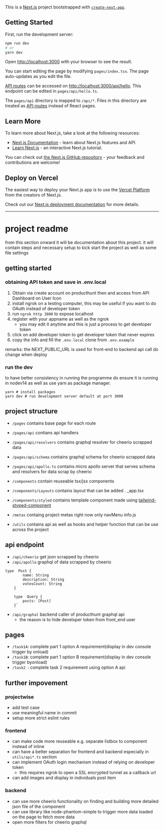 This is a [Next.js](https://nextjs.org/) project bootstrapped with [`create-next-app`](https://github.com/vercel/next.js/tree/canary/packages/create-next-app).

## Getting Started

First, run the development server:

```bash
npm run dev
# or
yarn dev
```

Open [http://localhost:3000](http://localhost:3000) with your browser to see the result.

You can start editing the page by modifying `pages/index.tsx`. The page auto-updates as you edit the file.

[API routes](https://nextjs.org/docs/api-routes/introduction) can be accessed on [http://localhost:3000/api/hello](http://localhost:3000/api/hello). This endpoint can be edited in `pages/api/hello.ts`.

The `pages/api` directory is mapped to `/api/*`. Files in this directory are treated as [API routes](https://nextjs.org/docs/api-routes/introduction) instead of React pages.

## Learn More

To learn more about Next.js, take a look at the following resources:

- [Next.js Documentation](https://nextjs.org/docs) - learn about Next.js features and API.
- [Learn Next.js](https://nextjs.org/learn) - an interactive Next.js tutorial.

You can check out [the Next.js GitHub repository](https://github.com/vercel/next.js/) - your feedback and contributions are welcome!

## Deploy on Vercel

The easiest way to deploy your Next.js app is to use the [Vercel Platform](https://vercel.com/new?utm_medium=default-template&filter=next.js&utm_source=create-next-app&utm_campaign=create-next-app-readme) from the creators of Next.js.

Check out our [Next.js deployment documentation](https://nextjs.org/docs/deployment) for more details.

--- 
# project readme
from this section onward it will be documentation about this project. it will contain steps and necessary setup to kick start the project as well as some file settings

## getting started

### obtaining API token and save in .env.local

1. Obtain via create account on producthunt then and access from API Dashboard on User Icon
2. install ngrok on a testing computer, this may be useful if you want to do OAuth instead of developer token
3. run `ngrok http 3000` to expose localhost
4. register with your appname as well as the ngrok
    - you may edit it anytime and this is just a process to get developer token
5. click on add developer token to get developer token that never expires
6. copy the info and fill the `.env.local` clone from `.env.example`

remarks: the NEXT_PUBLIC_URL is used for front-end to backend api call do change when deploy
### run the dev
to have better consistency in running the programme do ensure it is running in nodev14 as well as use yarn as package manager. 
```
yarn # install packages  
yarn dev # run development server default at port 3000
```
## project structure
- `/pages` contains base page for each route
- `/pages/api` contians api handlers
- `/pages/api/resolvers` contains graphql resolver for cheerio scrapped data
- `/pages/api/schema` contains graphql schema for cheerio scrapped data
- `/pages/api/apollo.ts` contains micro apollo server that serves schema and resolvers for data scrap by cheerio

- `/components` contain reuseable tsx/jsx components
- `/components/Layouts` contains layout that can be added . _app.tsx
- `/components/styled` contains template component made using [tailwind-styped-component](https://www.npmjs.com/package/tailwind-styled-components)
- `/metas` containg project metas right now only navMenu info.js
- `/utils` contains api as well as hooks and helper function that can be use across the project

## api endpoint
- `/api/cheerio` get json scrapped by cheerio
- `/api/apollo` graphql of data scrapped by cheerio
```
type  Post {
        name: String
        description: String
        votesCount: String
    }

    type  Query {
        posts: [Post]
    }`

```
- `/api/graphal` backend caller of producthunt graphql api 
    - the reason is to hide developer token from front_end user

## pages
- `/task1A`: complete part 1 option A requirement(display in dev console trigger by onload)
- `/task1B`: complete part 1 option B requirement(display in dev console trigger byonload)
- `/task2 `: complete task 2 requirement using option A api


## further impovement
### projectwise
- add test case
- use meaningful name in commit
- setup more strict eslint rules
### frontend
- can make code more reuseable e.g. separate listbox to component instead of inline
- can have a better separation for frontend and backend especially in `utils/api*.ts` section
- can implement OAuth login mechanism instead of relying on developer token
    - this requires ngrok to open a SSL encrypted tunnel as a callback url
- can add images and display in individuals post item
### backend
- can use more cheerio functionality on finding and building more detailed json file of the component
- can use library like node-phantom-simple to trigger more data loaded on the page to fetch more data
- open more filters for cheerio graphql